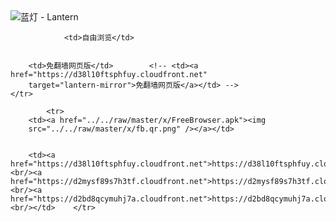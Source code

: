

<img src="../../raw/master/x/8e0a2b81.c82003be.LanternYellow2.png" alt="蓝灯 - Lantern"/>
<table>
    <tr>
                
                <td>自由浏览</td>
        
        
        <td>免翻墙网页版</td>        <!-- <td><a href="https://d38l10ftsphfuy.cloudfront.net"
        target="lantern-mirror">免翻墙网页版</a></td> -->
    </tr>
    
            <tr>
        <td><a href="../../raw/master/x/FreeBrowser.apk"><img
        src="../../raw/master/x/fb.qr.png" /></a></td>

        
        <td><a href="https://d38l10ftsphfuy.cloudfront.net">https://d38l10ftsphfuy.cloudfront.net</a><br/><a href="https://d2mysf89s7h3tf.cloudfront.net">https://d2mysf89s7h3tf.cloudfront.net</a><br/><a href="https://d2bd8qcymuhj7a.cloudfront.net">https://d2bd8qcymuhj7a.cloudfront.net</a><br/></td>    </tr>
</table>
